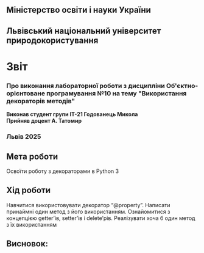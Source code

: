 ## Міністерство освіти і науки України

## Львівський національний університет природокористування
# Звіт 
### Про виконання лабораторної роботи з дисципліни Об'єктно-орієнтоване програмування №10 на тему "Використання декораторів методів"
**Виконав студент групи ІТ-21 Годованець Микола**  
**Прийняв доцент А. Татомир**
### Львів 2025

## Мета роботи 
Освоїти роботу з декораторами в Python 3


## Хід роботи
Навчитися використовувати декоратор “@property”. Написати принаймні один метод з його використанням. Ознайомитися з концепцією getter’ів, setter’ів і delete’рів. Реалізувати хоча б один метод з їх використанням


## Висновок: 
